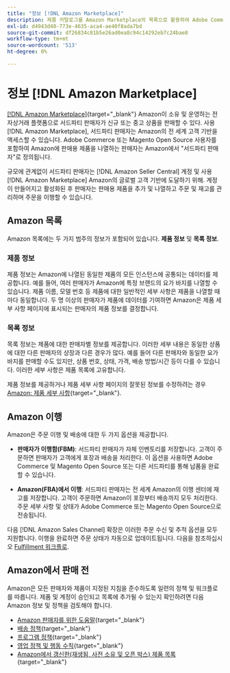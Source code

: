```yaml
---
title: "정보 [!DNL Amazon Marketplace]"
description: 제품 카탈로그를 Amazon Marketplace의 목록으로 활용하여 Adobe Commerce 또는 Magento Open Source 스토어의 범위를 확장합니다.
exl-id: d4943d40-773e-4635-aca4-ae40f8ada7bd
source-git-commit: df26834c81b5e26ad0ea8c94c14292eb7c24bae8
workflow-type: tm+mt
source-wordcount: '513'
ht-degree: 0%

---
```


# 정보 [!DNL Amazon Marketplace]

[[!DNL Amazon Marketplace]](https://sell.amazon.com/){target="_blank"} Amazon이 소유 및 운영하는 전자상거래 플랫폼으로 서드파티 판매자가 신규 또는 중고 상품을 판매할 수 있다. 사용 [!DNL Amazon Marketplace], 서드파티 판매자는 Amazon의 전 세계 고객 기반을 액세스할 수 있습니다. Adobe Commerce 또는 Magento Open Source 사용자를 포함하여 Amazon에 판매용 제품을 나열하는 판매자는 Amazon에서 &quot;서드파티 판매자&quot;로 정의됩니다.

규모에 관계없이 서드파티 판매자는 [!DNL Amazon Seller Central] 계정 및 사용 [!DNL Amazon Marketplace] Amazon의 글로벌 고객 기반에 도달하기 위해. 계정이 만들어지고 활성화된 후 판매자는 판매용 제품을 추가 및 나열하고 주문 및 재고를 관리하며 주문을 이행할 수 있습니다.

## Amazon 목록

Amazon 목록에는 두 가지 범주의 정보가 포함되어 있습니다. **제품 정보** 및 **목록 정보**.

### 제품 정보

제품 정보는 Amazon에 나열된 동일한 제품의 모든 인스턴스에 공통되는 데이터를 제공합니다. 예를 들어, 여러 판매자가 Amazon에 특정 브랜드의 요가 바지를 나열할 수 있습니다. 제품 이름, 모델 번호 등 제품에 대한 일반적인 세부 사항은 제품을 나열할 때마다 동일합니다. 두 명 이상의 판매자가 제품에 데이터를 기여하면 Amazon은 제품 세부 사항 페이지에 표시되는 판매자의 제품 정보를 결정합니다.

### 목록 정보

목록 정보는 제품에 대한 판매자별 정보를 제공합니다. 이러한 세부 내용은 동일한 상품에 대한 다른 판매자의 상장과 다른 경우가 많다. 예를 들어 다른 판매자와 동일한 요가 바지를 판매할 수도 있지만, 상품 번호, 상태, 가격, 배송 방법/시간 등이 다를 수 있습니다. 이러한 세부 사항은 제품 목록에 고유합니다.

제품 정보를 제공하거나 제품 세부 사항 페이지의 잘못된 정보를 수정하려는 경우 [Amazon: 제품 세부 사항](https://sellercentral.amazon.com/gp/help/external/200335450){target="_blank"}.

## Amazon 이행

Amazon은 주문 이행 및 배송에 대한 두 가지 옵션을 제공합니다.

- **판매자가 이행함(FBM)**: 서드파티 판매자가 자체 인벤토리를 저장합니다. 고객이 주문하면 판매자가 고객에게 포장과 배송을 처리한다. 이 옵션을 사용하면 Adobe Commerce 및 Magento Open Source 또는 다른 서드파티를 통해 납품을 완료할 수 있습니다.

- **Amazon(FBA)에서 이행**: 서드파티 판매자는 전 세계 Amazon의 이행 센터에 재고를 저장합니다. 고객이 주문하면 Amazon이 포장부터 배송까지 모두 처리한다. 주문 세부 사항 및 상태가 Adobe Commerce 또는 Magento Open Source으로 전송됩니다.

다음 [!DNL Amazon Sales Channel] 확장은 이러한 주문 수신 및 추적 옵션을 모두 지원합니다. 이행을 완료하면 주문 상태가 자동으로 업데이트됩니다. 다음을 참조하십시오 [Fulfillment 워크플로](./fulfillment-workflows.md).

## Amazon에서 판매 전

Amazon은 모든 판매자와 제품이 지정된 지침을 준수하도록 일련의 정책 및 워크플로를 따릅니다. 제품 및 계정이 승인되고 목록에 추가될 수 있는지 확인하려면 다음 Amazon 정보 및 정책을 검토해야 합니다.

- [Amazon 판매자를 위한 도움말](https://sellercentral.amazon.com/gp/help/external/help-page.html?itemID=2&amp;language=en_US/){target="_blank"}
- [배송 정책](https://sellercentral.amazon.com/gp/help/external/201901620?language=en-US){target="_blank"}
- [프로그램 정책](https://sellercentral.amazon.com/gp/help/external/521?language=en-US){target="_blank"}
- [영업 정책 및 행동 수칙](https://sellercentral.amazon.com/gp/help/external/1801?language=en-US){target="_blank"}
- [Amazon에서 갱신한(재생됨, 사전 소유 및 오픈 박스) 제품 목록](https://sell.amazon.com/programs/renewed){target="_blank"}
